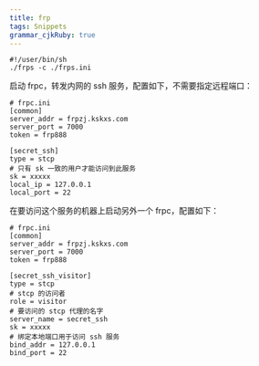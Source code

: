 ```yaml
---
title: frp
tags: Snippets
grammar_cjkRuby: true
---
```

```
#!/user/bin/sh 
./frps -c ./frps.ini
```

启动 frpc，转发内网的 ssh 服务，配置如下，不需要指定远程端口：

```
# frpc.ini
[common]
server_addr = frpzj.kskxs.com
server_port = 7000
token = frp888

[secret_ssh]
type = stcp
# 只有 sk 一致的用户才能访问到此服务
sk = xxxxx
local_ip = 127.0.0.1
local_port = 22
```

在要访问这个服务的机器上启动另外一个 frpc，配置如下：
```
# frpc.ini
[common]
server_addr = frpzj.kskxs.com
server_port = 7000
token = frp888

[secret_ssh_visitor]
type = stcp
# stcp 的访问者
role = visitor
# 要访问的 stcp 代理的名字
server_name = secret_ssh
sk = xxxxx
# 绑定本地端口用于访问 ssh 服务
bind_addr = 127.0.0.1
bind_port = 22
```